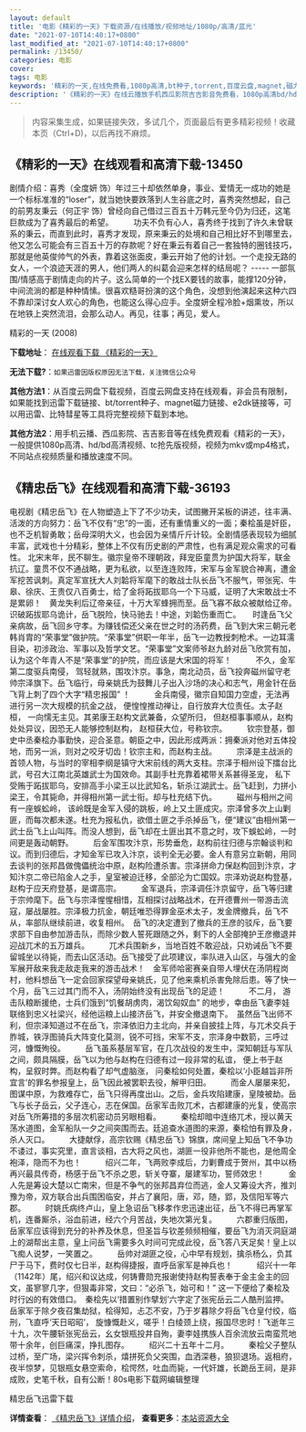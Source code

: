 ```yaml
---
layout: default
title: '电影《精彩的一天》下载资源/在线播放/视频地址/1080p/高清/蓝光'
date: "2021-07-10T14:40:17+0800"
last_modified_at: "2021-07-10T14:40:17+0800"
permalink: /13450/
categories: 电影
cover:
tags: 电影
keywords: '精彩的一天,在线免费看,1080p高清,bt种子,torrent,百度云盘,magnet,磁力链,迅雷下载资源'
description: '《精彩的一天》在线云播放手机西瓜影院吉吉影音免费看，1080p高清bd/hd未删减完整版和tc抢先枪版，mkv/mp4格式，附带bt/torrent种子、magnet/磁力链、百度云盘、网盘资源迅雷下载链接'
---
```


>内容采集生成，如果链接失效，多试几个，页面最后有更多精彩视频！收藏本页（Ctrl+D)，以后再找不麻烦。


## 《精彩的一天》在线观看和高清下载-13450

剧情介绍：喜秀（全度妍 饰）年过三十却依然单身，事业、爱情无一成功的她是一个标标准准的“loser”，就当她快要跌落到人生谷底之时，喜秀突然想起，自己的前男友秉云（何正宇 饰）曾经向自己借过三百五十万韩元至今仍为归还，这笔巨款成为了喜秀最后的希望。  　　功夫不负有心人，喜秀终于找到了许久未曾联系的秉云，而直到此时，喜秀才发现，原来秉云的处境和自己相比好不到哪里去，他又怎么可能会有三百五十万的存款呢？好在秉云有着自己一套独特的圈钱技巧，那就是他英俊帅气的外表，靠着这张面皮，秉云开始了他的计划。一个走投无路的女人，一个浪迹天涯的男人，他们两人的纠葛会迎来怎样的结局呢？ ----- 一部氛围/情感高于剧情走向的片子。这么简单的一个找EX要钱的故事，能撑120分钟，中间流淌的都是种种情愫。很喜欢糙哥扮演的这个角色，没想到他演起来这种六四不靠却深讨女人欢心的角色，也能这么得心应手。全度妍全程冷脸+烟熏妆，所以在地铁上突然流泪，会那么动人。再见，往事；再见，爱人。


精彩的一天 (2008)

**下载地址**： [在线观看下载 《精彩的一天》](https://www.btbtdy.me/btdy/dy5780.html) 


**无法下载?**：`如果迅雷因版权原因无法下载，关注微信公众号 `

**其他方法1**：从百度云网盘下载视频，百度云网盘支持在线观看，非会员有限制，如果能找到迅雷下载链接、bt/torrent种子、magnet磁力链接、e2dk链接等，可以用迅雷、比特彗星等工具将完整视频下载到本地。

**其他方法2**：用手机云播、西瓜影院、吉吉影音等在线免费观看《精彩的一天》，一般提供1080p高清、hd/bd高清视频、tc抢先版视频，视频为mkv或mp4格式，不同站点视频质量和播放速度不同。


## 《精忠岳飞》在线观看和高清下载-36193

电视剧《精忠岳飞》在人物塑造上下了不少功夫，试图撇开呆板的讲述，往丰满、活泼的方向努力：岳飞不仅有“忠”的一面，还有重情重义的一面；秦桧虽是奸臣，也不乏机智勇敢；岳母深明大义，也会因为亲情斤斤计较。全剧情感表现较为细腻丰富，武戏也十分精彩，整体上不仅有历史剧的严肃性，也有满足观众需求的可看性。 北宋末年，民不聊生。徽宗皇帝不理朝政，拜宠臣童贯为护国大将军，联金抗辽。童贯不仅不通战略，更为私欲，以至连连败阵，宋军与金军貌合神离，遭金军挖苦讽刺。真定军宣抚大人刘韐将军麾下的敢战士队长岳飞不服气，带张宪、牛皋、徐庆、王贵仅八百勇士，给了金将跖拔耶乌一个下马威，证明了大宋敢战士不是累卵！　黄龙失利后辽帝亲征，十万大军蜂拥而至。岳飞寡不敌众被献给辽帝。识破跖拔耶乌诡计，岳飞脱险，快马驰去！中途，刘韐伤重而亡。　　时逢岳飞父亲病故，岳飞回乡守孝。为赚钱偿还父亲在世之时的汤药费，岳飞到大宋三朝元老韩肖胄的“荣事堂”做护院。“荣事堂”供职一年半，岳飞一边教授刺枪术。一边耳濡目染，初涉政治、军事以及哲学文艺。“荣事堂”文案师爷赵九龄对岳飞欣赏有加，认为这个年青人不是“荣事堂”的护院，而应该是大宋国的将军！　　　不久，金军第二度驱兵南侵， 驾轻就熟，围攻汴京。事急，南北动员，岳飞投奔磁州留守老帅宗泽旗下。岳飞临行，母亲姚氏为鼓舞儿子出入沙场的决心和志气，用金针在岳飞背上刺了四个大字“精忠报国” ！　　　金兵南侵，徽宗自知国力空虚，无法再进行另一次大规模的抗金之战， 便惶惶推动禅让，自行放弃大位责任。太子赵桓， 一向懦无主见。其弟康王赵构文武兼备，众望所归， 但赵桓事事顺从，赵构处处异议，因恐无人能够控制赵构， 赵桓获大位，号称钦宗。　　　钦宗登基，御史中丞秦桧办事勤快，迎合圣意。朝臣之中，因此形成两派：拥秦派对他对五体投地，而另一派，则对之咬牙切齿！钦宗主和，而赵构主战。　　　宗泽是主战派的首领人物，与当时的宰相李纲是镇守大宋前线的两大支柱。宗泽于相州设下擂台比武，号召大江南北英雄武士为国效命。其副手杜充靠着裙带关系甚得圣宠， 私下受贿于跖拔耶乌，安排高手小梁王以比武知名，斩杀江湖武士。岳飞赶到，力拼小梁王，令其毙命，并得相州第一武士衔。却与杜充结下仇。　　　磁州与相州之间有一座蜈蚣岭， 该岭既是金军入侵的跳板，岭上又土匪成灾。宗泽曾多次上山剿匪，而每次都未遂。杜充为报私仇，欲借土匪之手杀掉岳飞，便“建议”由相州第一武士岳飞上山叫阵。而没人想到，岳飞却在土匪出其不意之时，攻下蜈蚣岭，一时间更是轰动朝野。　　　后金军围攻汴京，形势垂危，赵构前往归德与宗翰谈判和议。而到归德后，才知金军已攻入汴京，谈判全无必要。金人有意另立新朝，用同去谈判的张邦昌做傀儡统治中原，赵构险遭杀害。宗泽拼命力保赵构回到汴京，才知汴京二帝已陷金人之手，皇室被迫迁移，全部沦为亡国奴。宗泽劝说赵构登基，赵构于应天府登基，是谓高宗。　　　金军退兵，宗泽调任汴京留守，岳飞等归建于宗帅麾下。岳飞与宗泽惺惺相惜，互相探讨战略战术，在开德曹州一带游击流寇，屡战屡胜。宗泽极力抗金，朝廷唯恐得罪金巫术太子，发金牌撤兵，岳飞不从，率部队继续前进，收复相州。　岳飞的决定遭到了撤兵的王彦的驳斥，岳飞要求部下自由参加游击队，而除少数人誓死跟随之外，剩下的人全部掩护王彦撤退并迎战兀术的五万雄兵。　　　兀术兵围新乡，当地百姓不敢迎战，只劝诫岳飞不要留城坐以待毙，而去山区活动。岳飞接受了此项建议，率队进入山区，与强大的金军展开敌来我走敌走我来的游击战术！　金军师哈密赛亲自带人埋伏在汤阴程岗村，他料想岳飞一定会回家探望母亲姚氏，见了他来乘机杀害免除后患。等了快一个月，岳飞三过其门而不入，汤阴始终没有出现岳飞的足迹！　　　不二月， 游击队粮断援绝，士兵们饿到“饥餐胡虏肉，渴饮匈奴血” 的地步，幸由岳飞妻李娃联络到忠义社梁兴，经他运粮上山接济岳飞，并安全撤退南下。　虽然岳飞出师不利，但宗泽知道过不在岳飞，宗泽依旧力主北向，并亲自披挂上阵，与兀术交兵于胙城，铁浮图骑兵大阵变化莫测，锐不可挡，宋军不支，宗泽身中数箭，三呼过河，慷慨殉役。　　　岳飞虽系基层军官，在几次战役的发生中，深知朝廷与军队之间，颇具隔膜，岳飞以为他与赵构在归德有过一段非常的私谊， 便上书于赵构，呈叙时弊。而赵构看了却气虚脑涨， 问秦桧如何处置，秦桧以‘小臣越旨非所宜言’的罪名参报皇上，岳飞因此被罢职去役，解甲归田。　　　而金人屡屡来犯，图谋中原，为救难存亡，岳飞只得再度出山。之后，金兵攻陷建康，皇陵被劫。岳飞与长子岳云，父子连心，志在保国。岳家军击败兀术，古都建康的光复，使高宗对岳飞所筹措的多层次机密动员另眼相看。　　　秦桧却暗中连络兀术，授以黄天荡水道图，金军船队一夕之间突围而去。廷追查水道图的来源，秦桧怕有罪及身，杀人灭口。　　　大捷献俘，高宗钦赐《精忠岳飞》锦旗，席间皇上知岳飞不争功不诿过，事实究里，直言谈相，古大将之风也，湖匪一役非他所不能也，是他周全袍泽，隐而不为也！　　　绍兴二年，飞两败李成后，力剿曹成于贺州，其中以杨再兴最具传奇，杨感于岳飞不杀之恩，斩关夺寨，屡建军功，誓师效忠！　　　金人先是筹设大楚以亡南宋，但是不争气的张邦昌弃位而逃，金人又筹设大齐，推刘豫为帝，双方联合出兵围困临安，并占了襄阳，唐，邓，随，郢，及信阳军等六郡。　　　时姚氏病终卢山，皇上急诏岳飞移孝作忠迅速出征，岳飞不得已再掌军机，连番厮杀，浴血前进，经六个月苦战，失地次第光复。　　　六郡重归版图，岳家军应该得到充分的补养及休息，但圣旨与钦差频频相催，要岳飞为消灭洞庭湖上的湖帮出主意，皇上问岳飞需要多久时间可完成此役，岳飞答八天足矣！皇上以飞痴人说梦，一笑置之。　　　岳帅对湖匪之役，心中早有规划，擒杀杨么，负其尸于马下，费时仅七日半，赵构得捷报，直呼岳家军是神兵也！　　　绍兴十一年（1142年）尾，绍兴和议达成，何铸曹勋充报谢使持赵构誓表奉于金主金主的回文，虽寥寥几字，但狠毒非常，文曰：“必杀飞，始可和！” 这一下便给了秦桧及时行凶的有效借口。　秦桧先以‘措置别作擘划’六字定了张宪岳云二人酷刑监押。岳家军于除夕夜召集劫狱，桧得知，忐忑不安，乃于岁暮除夕将岳飞仓皇付绞，临刑，飞直呼‘天日昭昭’， 旋慷慨赴义，嗟乎！白绫颈上绕，报国尽忠时！飞逝年三十九，次午腰斩张宪岳云，幺女银瓶投井自殉，妻李娃携族人百余流放云南蛮荒地带十余年，创巨痛深，挣扎图存。　　　绍兴二十五年十二月。　　　秦桧父子整队过桥，至广场，梁兴挥令刺杀，熺拼死负父突围，血洒深巷，狼狈退场。返相府，夜半惊梦，见银瓶女悬空索命，桧愕然，吐血而毙，一代奸雄，长跪岳王祠，是非成败，史笔千秋，自有公断！80s电影下载网编辑整理


精忠岳飞迅雷下载

**详情查看**： [《精忠岳飞》详情介绍](/movie/36193/)， **查看更多**：[本站资源大全](/movie/t/all/)

